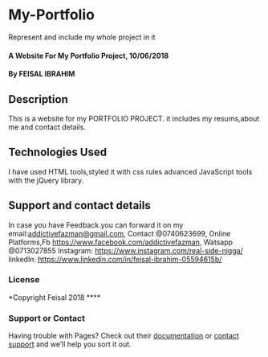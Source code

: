 
# My-Portfolio
Represent and include my whole project in it

#### A Website For My Portfolio Project, 10/06/2018
#### By **FEISAL IBRAHIM**
## Description
This is a website for my PORTFOLIO PROJECT. it includes my resums,about me and contact details.
## Technologies Used
I have used HTML tools,styled it with css rules advanced JavaScript tools with the jQuery library.
## Support and contact details
In case you have Feedback.you can forward it on my email:addictivefazman@gmail.com,
Contact @0740623699,
Online Platforms,Fb https://www.facebook.com/addictivefazman,
                Watsapp @0713027855  Instagram: https://www.instagram.com/real-side-nigga/
                linkedln: https://www.linkedin.com/in/feisal-ibrahim-05594615b/

### License
*Copyright Feisal 2018 ****


### Support or Contact

Having trouble with Pages? Check out their [documentation](https://help.github.com/categories/github-pages-basics/) or [contact support](https://github.com/contact) and we’ll help you sort it out.
